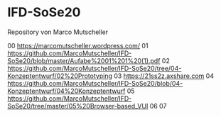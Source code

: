 # IFD-SoSe20 
Repository von Marco Mutscheller

 00 https://marcomutscheller.wordpress.com/
 01 https://github.com/MarcoMutscheller/IFD-SoSe20/blob/master/Aufabe%2001%201%20(1).pdf
 02 https://github.com/MarcoMutscheller/IFD-SoSe20/tree/04-Konzeptentwurf/02%20Prototyping
 03 https://21ss2z.axshare.com
 04 https://github.com/MarcoMutscheller/IFD-SoSe20/blob/04-Konzeptentwurf/04%20Konzeptentwurf
 05 https://github.com/MarcoMutscheller/IFD-SoSe20/tree/master/05%20Browser-based_VUI
 06
 07
